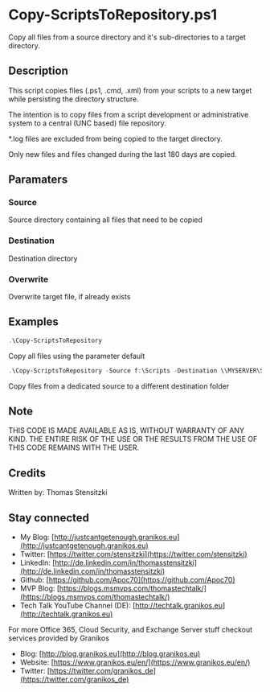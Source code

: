# Copy-ScriptsToRepository.ps1

Copy all files from a source directory and it's sub-directories to a target directory.

## Description

This script copies files (.ps1, .cmd, .xml) from your scripts to a new target while persisting the directory structure.

The intention is to copy files from a script development or administrative system to a central (UNC based) file repository.

*.log files are excluded from being copied to the target directory.

Only new files and files changed during the last 180 days are copied. 

## Paramaters

### Source

Source directory containing all files that need to be copied

### Destination

Destination directory

### Overwrite

Overwrite target file, if already exists

## Examples

``` PowerShell
.\Copy-ScriptsToRepository
```

Copy all files using the parameter default

``` PowerShell
.\Copy-ScriptsToRepository -Source f:\Scripts -Destination \\MYSERVER\Scripts
```

Copy files from a dedicated source to a different destination folder

## Note

THIS CODE IS MADE AVAILABLE AS IS, WITHOUT WARRANTY OF ANY KIND. THE ENTIRE
RISK OF THE USE OR THE RESULTS FROM THE USE OF THIS CODE REMAINS WITH THE USER.

## Credits

Written by: Thomas Stensitzki

## Stay connected

- My Blog: [http://justcantgetenough.granikos.eu](http://justcantgetenough.granikos.eu)
- Twitter: [https://twitter.com/stensitzki](https://twitter.com/stensitzki)
- LinkedIn: [http://de.linkedin.com/in/thomasstensitzki](http://de.linkedin.com/in/thomasstensitzki)
- Github: [https://github.com/Apoc70](https://github.com/Apoc70)
- MVP Blog: [https://blogs.msmvps.com/thomastechtalk/](https://blogs.msmvps.com/thomastechtalk/)
- Tech Talk YouTube Channel (DE): [http://techtalk.granikos.eu](http://techtalk.granikos.eu)

For more Office 365, Cloud Security, and Exchange Server stuff checkout services provided by Granikos

- Blog: [http://blog.granikos.eu](http://blog.granikos.eu)
- Website: [https://www.granikos.eu/en/](https://www.granikos.eu/en/)
- Twitter: [https://twitter.com/granikos_de](https://twitter.com/granikos_de)